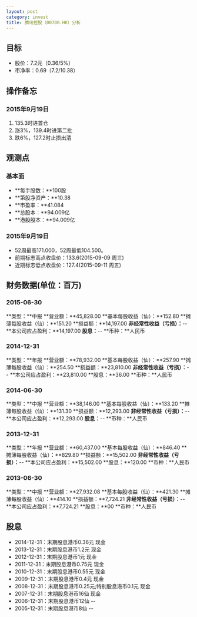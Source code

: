 ```yaml
---
layout: post
category: invest
title: 腾讯控股（00700.HK）分析
---
```


## 目标 ##

- 股价：7.2元（0.36/5%）
- 市净率：0.69（7.2/10.38）

## 操作备忘 ##

### 2015年9月19日 ###

1. 135.3时进首仓
2. 涨3%，139.4时进第二批
3. 跌6%，127.2时止损出清

## 观测点 ##

### 基本面 ###

- **每手股数：**100股
- **第股净资产：**10.38
- **市盈率：**41.084
- **总股本：**94.009亿
- **港股股本：**94.009亿

### 2015年9月19日 ###

- 52周最高171.000，52周最低104.500。
- 前期标志高点收盘价：133.6(2015-09-09 周三)
- 近期标志低点收盘价：127.4(2015-09-11 周五)

## 财务数据(单位：百万) ##

### 2015-06-30 ###

**类型：**中报
**营业额：**45,828.00
**基本每股收益（仙）：**152.80
**摊薄每股收益（仙）：**151.20
**损益额：**14,197.00
**非经常性收益（亏损）：**--
**本公司应占盈利：**14,197.00
**股息：**--
**币种：**人民币

### 2014-12-31 ###

**类型：**年报
**营业额：**78,932.00
**基本每股收益（仙）：**257.90
**摊薄每股收益（仙）：**254.50
**损益额：**23,810.00
**非经常性收益（亏损）：**--
**本公司应占盈利：**23,810.00
**股息：**36.00
**币种：**人民币

### 2014-06-30 ###

**类型：**中报
**营业额：**38,146.00
**基本每股收益（仙）：**133.20
**摊薄每股收益（仙）：**131.30
**损益额：**12,293.00
**非经常性收益（亏损）：**--
**本公司应占盈利：**12,293.00
**股息：**--
**币种：**人民币

### 2013-12-31 ###

**类型：**年报
**营业额：**60,437.00
**基本每股收益（仙）：**846.40
**摊薄每股收益（仙）：**829.80
**损益额：**15,502.00
**非经常性收益（亏损）：**--
**本公司应占盈利：**15,502.00
**股息：**120.00
**币种：**人民币

### 2013-06-30 ###

**类型：**中报
**营业额：**27,932.08
**基本每股收益（仙）：**421.30
**摊薄每股收益（仙）：**414.10
**损益额：**7,724.21
**非经常性收益（亏损）：**--
**本公司应占盈利：**7,724.21
**股息：**00
**币种：**人民币

## 股息 ##

- 2014-12-31：末期股息港币0.36元 现金
- 2013-12-31：末期股息港币1.2元 现金
- 2012-12-31：末期股息港币1元 现金
- 2011-12-31：末期股息港币0.75元 现金
- 2010-12-31：末期股息港币0.55元 现金
- 2009-12-31：末期股息港币0.4元	现金
- 2008-12-31：末期股息港币0.25元;特别股息港币0.1元 现金
- 2007-12-31：末期股息港币16仙 现金
- 2006-12-31：末期股息港币12仙 --
- 2005-12-31：末期股息港币8仙 --

